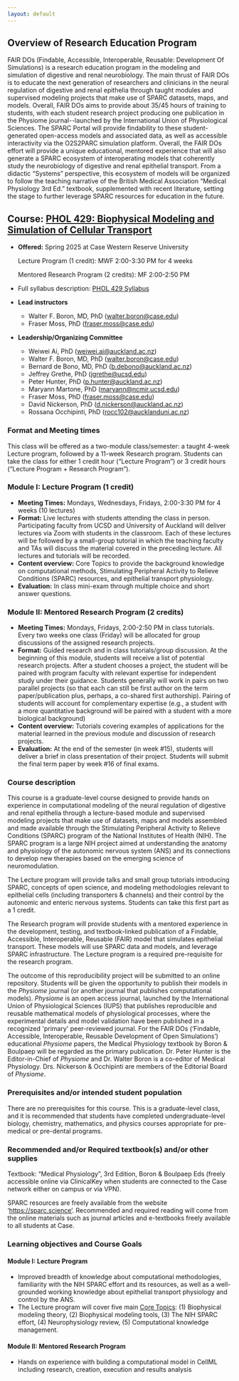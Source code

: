 ```yaml
---
layout: default
---
```


## Overview of Research Education Program
FAIR DOs (Findable, Accessible, Interoperable, Reusable: Development Of Simulations) is a research education program in the modeling and simulation of digestive and renal neurobiology. The main thrust of FAIR DOs is to educate the next generation of researchers and clinicians in the neural regulation of digestive and renal epithelia through taught modules and supervised modeling projects that make use of SPARC datasets, maps, and models. Overall, FAIR DOs aims to provide about 35/45 hours of training to students, with each student research project producing one publication in the Physiome journal--launched by the International Union of Physiological Sciences. The SPARC Portal will provide findability to these student- generated open-access models and associated data, as well as accessible interactivity via the O2S2PARC simulation platform. Overall, the FAIR DOs effort will provide a unique educational, mentored experience that will also generate a SPARC ecosystem of interoperating models that coherently study the neurobiology of digestive and renal epithelial transport. From a didactic “Systems” perspective, this ecosystem of models will be organized to follow the teaching narrative of the British Medical Association “Medical Physiology 3rd Ed.” textbook, supplemented with recent literature, setting the stage to further leverage SPARC resources for education in the future.
## **Course:** [PHOL 429: Biophysical Modeling and Simulation of Cellular Transport](https://physiology.case.edu/education/courses/#429)

+ **Offered:** Spring 2025 at Case Western Reserve University

    Lecture Program (1 credit): MWF 2:00-3:30 PM for 4 weeks

    Mentored Research Program (2 credits): MF 2:00-2:50 PM

+ Full syllabus description: [PHOL 429 Syllabus](PHOL%20429%20Syllabus.pdf)
+ **Lead instructors**
  + Walter F. Boron, MD, PhD (walter.boron@case.edu)
  + Fraser Moss, PhD (fraser.moss@case.edu)
+ **Leadership/Organizing Committee**
  + Weiwei Ai, PhD (weiwei.ai@auckland.ac.nz)
  + Walter F. Boron, MD, PhD (walter.boron@case.edu)
  + Bernard de Bono, MD, PhD (b.debono@auckland.ac.nz)
  + Jeffrey Grethe, PhD (jgrethe@ucsd.edu)
  + Peter Hunter, PhD (p.hunter@auckland.ac.nz)
  + Maryann Martone, PhD (maryann@ncmir.ucsd.edu)
  + Fraser Moss, PhD (fraser.moss@case.edu)
  + David Nickerson, PhD (d.nickerson@auckland.ac.nz)
  + Rossana Occhipinti, PhD (rocc102@aucklanduni.ac.nz)

### Format and Meeting times   
This class will be offered as a two-module class/semester: a taught 4-week Lecture program, followed by a 11-week Research program. Students can take the class for either 1 credit hour (“Lecture Program”) or 3 credit hours (“Lecture Program + Research Program”).

### Module I: Lecture Program (1 credit) 

+ **Meeting Times:** Mondays, Wednesdays, Fridays, 2:00-3:30 PM for 4 weeks (10 lectures)
+ **Format:** Live lectures with students attending the class in person. Participating faculty from UCSD and University of Auckland will deliver lectures via Zoom with students in the classroom. Each of these lectures will be followed by a small-group tutorial in which the teaching faculty and TAs will discuss the material covered in the preceding lecture. All lectures and tutorials will be recorded.
+ **Content overview:** Core Topics to provide the background knowledge on computational methods, Stimulating Peripheral Activity to Relieve Conditions (SPARC) resources, and epithelial transport physiology. 
+ **Evaluation:** In class mini-exam through multiple choice and short answer questions.

### Module II: Mentored Research Program (2 credits)

+ **Meeting Times:** Mondays, Fridays, 2:00-2:50 PM in class tutorials. Every two weeks one class (Friday) will be allocated for group discussions of the assigned research projects.
+ **Format:** Guided research and in class tutorials/group discussion. At the beginning of this module, students will receive a list of potential research projects. After a student chooses a project, the student will be paired with program faculty with relevant expertise for independent study under their guidance. Students generally will work in pairs on two parallel projects (so that each can still be first author on the term paper/publication plus, perhaps, a co-shared first authorship). Pairing of students will account for complementary expertise (e.g., a student with a more quantitative background will be paired with a student with a more biological background)
+ **Content overview:** Tutorials covering examples of applications for the material learned in the previous module and discussion of research projects. 
+ **Evaluation:** At the end of the semester (in week #15), students will deliver a brief in class presentation of their project. Students will submit the final term paper by week #16 of final exams.

### Course description

This course is a graduate-level course designed to provide hands on experience in computational modeling of the neural regulation of digestive and renal epithelia through a lecture-based module and supervised modeling projects that make use of datasets, maps and models assembled and made available through the Stimulating Peripheral Activity to Relieve Conditions (SPARC) program of the National Institutes of Health (NIH). The SPARC program is a large NIH project aimed at understanding the anatomy and physiology of the autonomic nervous system (ANS) and its connections to develop new therapies based on the emerging science of neuromodulation. 

The Lecture program will provide talks and small group tutorials introducing SPARC, concepts of open science, and modeling methodologies relevant to epithelial cells (including transporters & channels) and their control by the autonomic and enteric nervous systems. Students can take this first part as a 1 credit.

The Research program will provide students with a mentored experience in the development, testing, and textbook-linked publication of a Findable, Accessible, Interoperable, Reusable (FAIR) model that simulates epithelial transport. These models will use SPARC data and models, and leverage SPARC infrastructure. The Lecture program is a required pre-requisite for the research program.

The outcome of this reproducibility project will be submitted to an online repository. Students will be given the opportunity to publish their models in the *Physiome* journal (or another journal that publishes computational models). *Physiome* is an open access journal, launched by the International Union of Physiological Sciences (IUPS) that publishes reproducible and reusable mathematical models of physiological processes, where the experimental details and model validation have been published in a recognized 'primary' peer-reviewed journal. For the FAIR DOs (‘Findable, Accessible, Interoperable, Reusable Development of Open Simulations’) educational *Physiome* papers, the Medical Physiology textbook by Boron & Boulpaep will be regarded as the primary publication. Dr. Peter Hunter is the Editor-in-Chief of *Physiome* and Dr. Walter Boron is a co-editor of Medical Physiology. Drs. Nickerson & Occhipinti are members of the Editorial Board of *Physiome*.

### Prerequisites and/or intended student population

There are no prerequisites for this course. This is a graduate-level class, and it is recommended that students have completed undergraduate-level biology, chemistry, mathematics, and physics courses appropriate for pre-medical or pre-dental programs.

### Recommended and/or Required textbook(s) and/or other supplies

Textbook: “Medical Physiology”, 3rd Edition, Boron & Boulpaep Eds (freely accessible online via ClinicalKey when students are connected to the Case network either on campus or via VPN).

SPARC resources are freely available from the website ‘https://sparc.science’. Recommended and required reading will come from the online materials such as journal articles and e-textbooks freely available to all students at Case.

### Learning objectives and Course Goals

#### Module I: Lecture Program
+ Improved breadth of knowledge about computational methodologies, familiarity with the NIH SPARC effort and its resources, as well as a well-grounded working knowledge about epithelial transport physiology and control by the ANS.
+ The Lecture program will cover five main [Core Topics](core-topics): (1) Biophysical modeling theory, (2) Biophysical modeling tools, (3) The NIH SPARC effort, (4) Neurophysiology review, (5) Computational knowledge management.

#### Module II: Mentored Research Program 
+ Hands on experience with building a computational model in CellML including research, creation, execution and results analysis
